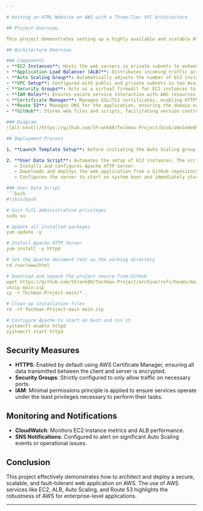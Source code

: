 ```yaml
---

# Hosting an HTML Website on AWS with a Three-Tier VPC Architecture

## Project Overview

This project demonstrates setting up a highly available and scalable HTML web application on Amazon Web Services (AWS). It uses a multi-tier architecture to ensure fault tolerance, security, and scalability. The web application is served through two Amazon EC2 instances managed by an Auto Scaling group, ensuring the website remains available even under varying load conditions.

## Architecture Overview

### Components
- **EC2 Instances**: Hosts the web servers in private subnets to enhance security.
- **Application Load Balancer (ALB)**: Distributes incoming traffic across the two EC2 instances in different Availability Zones, ensuring high availability.
- **Auto Scaling Group**: Automatically adjusts the number of EC2 instances between 2 and 3 based on traffic, ensuring efficient resource utilization.
- **VPC Setup**: Configured with public and private subnets in two Availability Zones for fault tolerance and secure network isolation.
- **Security Groups**: Acts as a virtual firewall for EC2 instances to control inbound and outbound traffic.
- **IAM Roles**: Ensures secure service interaction with AWS resources.
- **Certificate Manager**: Manages SSL/TLS certificates, enabling HTTPS for secure communication.
- **Route 53**: Manages DNS for the application, ensuring the domain name resolves correctly to the ALB.
- **GitHub**: Stores web files and scripts, facilitating version control and collaboration.

### Diagram
![Alt-text](/https://github.com/SFrank80/Techmax-Project/blob/a0e1e0e895a8d9933428c784d7e499dfbd9624a5/Host%20an%20HTML%20Website%20on%20Three%20Tier%20VPC.png)

## Deployment Process

1. **Launch Template Setup**: Before initiating the Auto Scaling group, a launch template was created to define the configuration of the EC2 instances. This template specifies the instance type, AMI ID, key pair, security groups, and associated block storage.

2. **User Data Script**: Automates the setup of EC2 instances. The script performs the following tasks:
   - Installs and configures Apache HTTP Server.
   - Downloads and deploys the web application from a GitHub repository.
   - Configures the server to start on system boot and immediately starts serving the deployed web application.

### User Data Script
```bash
#!/bin/bash

# Gain full administrative privileges
sudo su

# Update all installed packages
yum update -y

# Install Apache HTTP Server
yum install -y httpd

# Set the Apache document root as the working directory
cd /var/www/html

# Download and unpack the project source from GitHub
wget https://github.com/SFrank80/Techmax-Project/archive/refs/heads/main.zip
unzip main.zip
cp -r Techmax-Project-main/* .

# Clean up installation files
rm -rf Techmax-Project-main main.zip

# Configure Apache to start on boot and run it
systemctl enable httpd
systemctl start httpd
```

## Security Measures
- **HTTPS**: Enabled by default using AWS Certificate Manager, ensuring all data transmitted between the client and server is encrypted.
- **Security Groups**: Strictly configured to only allow traffic on necessary ports.
- **IAM**: Minimal permissions principle is applied to ensure services operate under the least privileges necessary to perform their tasks.

## Monitoring and Notifications
- **CloudWatch**: Monitors EC2 instance metrics and ALB performance.
- **SNS Notifications**: Configured to alert on significant Auto Scaling events or operational issues.

## Conclusion

This project effectively demonstrates how to architect and deploy a secure, scalable, and fault-tolerant web application on AWS. The use of AWS services like EC2, ALB, Auto Scaling, and Route 53 highlights the robustness of AWS for enterprise-level applications.

---
```

